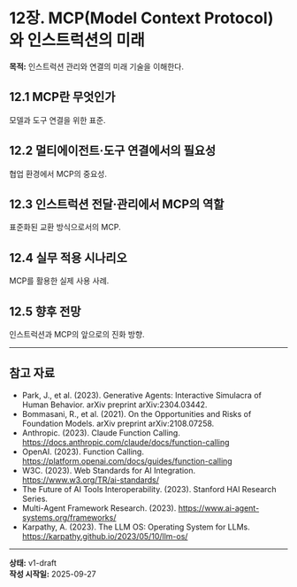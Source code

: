 # 12장. MCP(Model Context Protocol)와 인스트럭션의 미래

**목적:** 인스트럭션 관리와 연결의 미래 기술을 이해한다.

## 12.1 MCP란 무엇인가
모델과 도구 연결을 위한 표준.

## 12.2 멀티에이전트·도구 연결에서의 필요성
협업 환경에서 MCP의 중요성.

## 12.3 인스트럭션 전달·관리에서 MCP의 역할
표준화된 교환 방식으로서의 MCP.

## 12.4 실무 적용 시나리오
MCP를 활용한 실제 사용 사례.

## 12.5 향후 전망
인스트럭션과 MCP의 앞으로의 진화 방향.

---

## 참고 자료

- Park, J., et al. (2023). Generative Agents: Interactive Simulacra of Human Behavior. arXiv preprint arXiv:2304.03442.
- Bommasani, R., et al. (2021). On the Opportunities and Risks of Foundation Models. arXiv preprint arXiv:2108.07258.
- Anthropic. (2023). Claude Function Calling. https://docs.anthropic.com/claude/docs/function-calling
- OpenAI. (2023). Function Calling. https://platform.openai.com/docs/guides/function-calling
- W3C. (2023). Web Standards for AI Integration. https://www.w3.org/TR/ai-standards/
- The Future of AI Tools Interoperability. (2023). Stanford HAI Research Series.
- Multi-Agent Framework Research. (2023). https://www.ai-agent-systems.org/frameworks/
- Karpathy, A. (2023). The LLM OS: Operating System for LLMs. https://karpathy.github.io/2023/05/10/llm-os/

---

**상태:** v1-draft  
**작성 시작일:** 2025-09-27